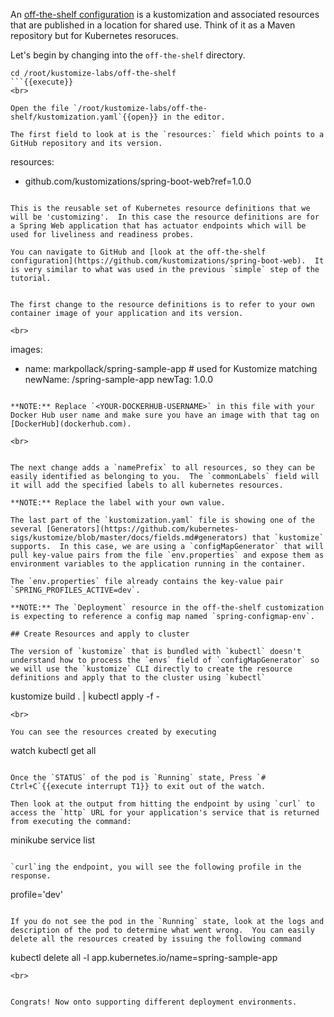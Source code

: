 An [off-the-shelf configuration](https://github.com/kubernetes-sigs/kustomize/blob/master/docs/glossary.md#off-the-shelf-configuration) is a kustomization and associated resources that are published in a location for shared use.  Think of it as a Maven repository but for Kubernetes resoruces.

Let's begin by changing into the `off-the-shelf` directory.

```
cd /root/kustomize-labs/off-the-shelf
```{{execute}}
<br>

Open the file `/root/kustomize-labs/off-the-shelf/kustomization.yaml`{{open}} in the editor.

The first field to look at is the `resources:` field which points to a GitHub repository and its version.  

```
resources:
  - github.com/kustomizations/spring-boot-web?ref=1.0.0
```

This is the reusable set of Kubernetes resource definitions that we will be 'customizing'.  In this case the resource definitions are for a Spring Web application that has actuator endpoints which will be used for liveliness and readiness probes.  

You can navigate to GitHub and [look at the off-the-shelf configuration](https://github.com/kustomizations/spring-boot-web).  It is very similar to what was used in the previous `simple` step of the tutorial.


The first change to the resource definitions is to refer to your own container image of your application and its version.

<br>
```
images:
  - name: markpollack/spring-sample-app  # used for Kustomize matching
    newName: <YOUR-DOCKERHUB-USERNAME>/spring-sample-app
    newTag: 1.0.0
```

**NOTE:** Replace `<YOUR-DOCKERHUB-USERNAME>` in this file with your Docker Hub user name and make sure you have an image with that tag on [DockerHub](dockerhub.com).

<br>


The next change adds a `namePrefix` to all resources, so they can be easily identified as belonging to you.  The `commonLabels` field will it will add the specified labels to all kubernetes resources.   

**NOTE:** Replace the label with your own value.

The last part of the `kustomization.yaml` file is showing one of the several [Generators](https://github.com/kubernetes-sigs/kustomize/blob/master/docs/fields.md#generators) that `kustomize` supports.  In this case, we are using a `configMapGenerator` that will pull key-value pairs from the file `env.properties` and expose them as environment variables to the application running in the container.  

The `env.properties` file already contains the key-value pair `SPRING_PROFILES_ACTIVE=dev`.

**NOTE:** The `Deployment` resource in the off-the-shelf customization is expecting to reference a config map named `spring-configmap-env`.

## Create Resources and apply to cluster

The version of `kustomize` that is bundled with `kubectl` doesn't understand how to process the `envs` field of `configMapGenerator` so we will use the `kustomize` CLI directly to create the resource definitions and apply that to the cluster using `kubectl`

```
kustomize build . | kubectl apply -f -
```{{execute}}
<br>

You can see the resources created by executing

```
watch kubectl get all
```{{execute}}

Once the `STATUS` of the pod is `Running` state, Press `# Ctrl+C`{{execute interrupt T1}} to exit out of the watch.

Then look at the output from hitting the endpoint by using `curl` to access the `http` URL for your application's service that is returned from executing the command:

```
minikube service list
```{{execute}}

`curl`ing the endpoint, you will see the following profile in the response.

```
profile='dev'
```

If you do not see the pod in the `Running` state, look at the logs and description of the pod to determine what went wrong.  You can easily delete all the resources created by issuing the following command

```
kubectl delete all -l app.kubernetes.io/name=spring-sample-app
```{{execute}}
<br>


Congrats! Now onto supporting different deployment environments.

